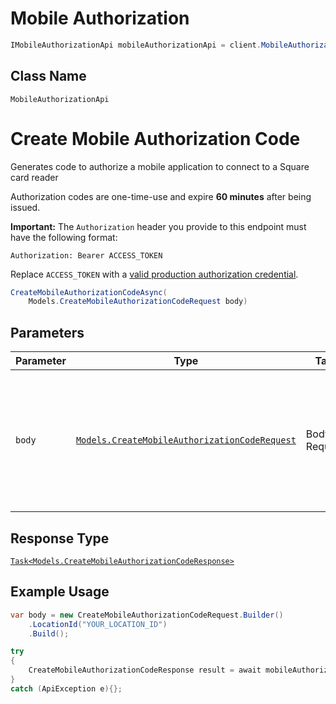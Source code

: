 # Mobile Authorization

```csharp
IMobileAuthorizationApi mobileAuthorizationApi = client.MobileAuthorizationApi;
```

## Class Name

`MobileAuthorizationApi`


# Create Mobile Authorization Code

Generates code to authorize a mobile application to connect to a Square card reader

Authorization codes are one-time-use and expire __60 minutes__ after being issued.

__Important:__ The `Authorization` header you provide to this endpoint must have the following format:

```
Authorization: Bearer ACCESS_TOKEN
```

Replace `ACCESS_TOKEN` with a
[valid production authorization credential](https://developer.squareup.com/docs/build-basics/access-tokens).

```csharp
CreateMobileAuthorizationCodeAsync(
    Models.CreateMobileAuthorizationCodeRequest body)
```

## Parameters

| Parameter | Type | Tags | Description |
|  --- | --- | --- | --- |
| `body` | [`Models.CreateMobileAuthorizationCodeRequest`](/doc/models/create-mobile-authorization-code-request.md) | Body, Required | An object containing the fields to POST for the request.<br><br>See the corresponding object definition for field details. |

## Response Type

[`Task<Models.CreateMobileAuthorizationCodeResponse>`](/doc/models/create-mobile-authorization-code-response.md)

## Example Usage

```csharp
var body = new CreateMobileAuthorizationCodeRequest.Builder()
    .LocationId("YOUR_LOCATION_ID")
    .Build();

try
{
    CreateMobileAuthorizationCodeResponse result = await mobileAuthorizationApi.CreateMobileAuthorizationCodeAsync(body);
}
catch (ApiException e){};
```


